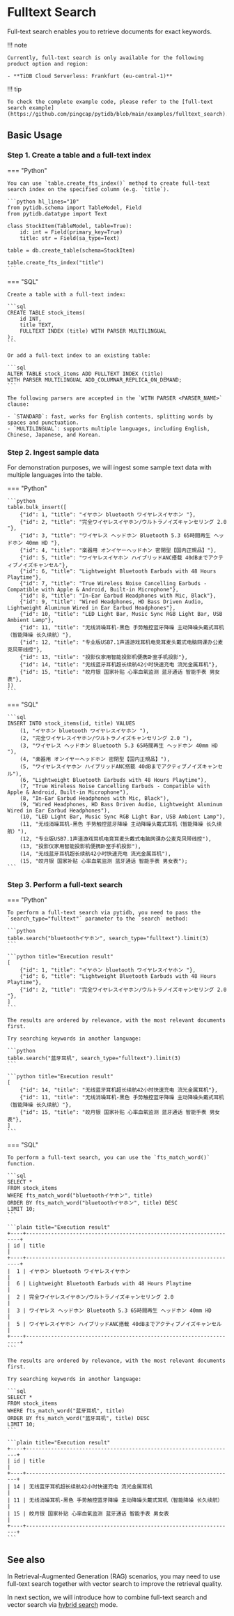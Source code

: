 # Fulltext Search

Full-text search enables you to retrieve documents for exact keywords.

!!! note

    Currently, full-text search is only available for the following product option and region:
    
    - **TiDB Cloud Serverless: Frankfurt (eu-central-1)**

!!! tip

    To check the complete example code, please refer to the [full-text search example](https://github.com/pingcap/pytidb/blob/main/examples/fulltext_search).

## Basic Usage

### Step 1. Create a table and a full-text index

=== "Python"

    You can use `table.create_fts_index()` method to create full-text search index on the specified column (e.g. `title`).

    ```python hl_lines="10"
    from pytidb.schema import TableModel, Field
    from pytidb.datatype import Text

    class StockItem(TableModel, table=True):
        id: int = Field(primary_key=True)
        title: str = Field(sa_type=Text)

    table = db.create_table(schema=StockItem)

    table.create_fts_index("title")
    ```

=== "SQL"

    Create a table with a full-text index:

    ```sql
    CREATE TABLE stock_items(
        id INT,
        title TEXT,
        FULLTEXT INDEX (title) WITH PARSER MULTILINGUAL
    );
    ```

    Or add a full-text index to an existing table:

    ```sql
    ALTER TABLE stock_items ADD FULLTEXT INDEX (title)
    WITH PARSER MULTILINGUAL ADD_COLUMNAR_REPLICA_ON_DEMAND;
    ```

    The following parsers are accepted in the `WITH PARSER <PARSER_NAME>` clause:

    - `STANDARD`: fast, works for English contents, splitting words by spaces and punctuation.
    - `MULTILINGUAL`: supports multiple languages, including English, Chinese, Japanese, and Korean.

### Step 2. Ingest sample data

For demonstration purposes, we will ingest some sample text data with multiple languages into the table.

=== "Python"

    ```python
    table.bulk_insert([
        {"id": 1, "title": "イヤホン bluetooth ワイヤレスイヤホン "},
        {"id": 2, "title": "完全ワイヤレスイヤホン/ウルトラノイズキャンセリング 2.0 "},
        {"id": 3, "title": "ワイヤレス ヘッドホン Bluetooth 5.3 65時間再生 ヘッドホン 40mm HD "},
        {"id": 4, "title": "楽器用 オンイヤーヘッドホン 密閉型【国内正規品】"},
        {"id": 5, "title": "ワイヤレスイヤホン ハイブリッドANC搭载 40dBまでアクティブノイズキャンセル"},
        {"id": 6, "title": "Lightweight Bluetooth Earbuds with 48 Hours Playtime"},
        {"id": 7, "title": "True Wireless Noise Cancelling Earbuds - Compatible with Apple & Android, Built-in Microphone"},
        {"id": 8, "title": "In-Ear Earbud Headphones with Mic, Black"},
        {"id": 9, "title": "Wired Headphones, HD Bass Driven Audio, Lightweight Aluminum Wired in Ear Earbud Headphones"},
        {"id": 10, "title": "LED Light Bar, Music Sync RGB Light Bar, USB Ambient Lamp"},
        {"id": 11, "title": "无线消噪耳机-黑色 手势触控蓝牙降噪 主动降噪头戴式耳机（智能降噪 长久续航）"},
        {"id": 12, "title": "专业版USB7.1声道游戏耳机电竞耳麦头戴式电脑网课办公麦克风带线控"},
        {"id": 13, "title": "投影仪家用智能投影机便携卧室手机投影"},
        {"id": 14, "title": "无线蓝牙耳机超长续航42小时快速充电 流光金属耳机"},
        {"id": 15, "title": "皎月银 国家补贴 心率血氧监测 蓝牙通话 智能手表 男女表"},
    ])
    ```

=== "SQL"

    ```sql
    INSERT INTO stock_items(id, title) VALUES
        (1, "イヤホン bluetooth ワイヤレスイヤホン "),
        (2, "完全ワイヤレスイヤホン/ウルトラノイズキャンセリング 2.0 "),
        (3, "ワイヤレス ヘッドホン Bluetooth 5.3 65時間再生 ヘッドホン 40mm HD "),
        (4, "楽器用 オンイヤーヘッドホン 密閉型【国内正規品】"),
        (5, "ワイヤレスイヤホン ハイブリッドANC搭載 40dBまでアクティブノイズキャンセル"),
        (6, "Lightweight Bluetooth Earbuds with 48 Hours Playtime"),
        (7, "True Wireless Noise Cancelling Earbuds - Compatible with Apple & Android, Built-in Microphone"),
        (8, "In-Ear Earbud Headphones with Mic, Black"),
        (9, "Wired Headphones, HD Bass Driven Audio, Lightweight Aluminum Wired in Ear Earbud Headphones"),
        (10, "LED Light Bar, Music Sync RGB Light Bar, USB Ambient Lamp"),
        (11, "无线消噪耳机-黑色 手势触控蓝牙降噪 主动降噪头戴式耳机（智能降噪 长久续航）"),
        (12, "专业版USB7.1声道游戏耳机电竞耳麦头戴式电脑网课办公麦克风带线控"),
        (13, "投影仪家用智能投影机便携卧室手机投影"),
        (14, "无线蓝牙耳机超长续航42小时快速充电 流光金属耳机"),
        (15, "皎月银 国家补贴 心率血氧监测 蓝牙通话 智能手表 男女表");
    ```

### Step 3. Perform a full-text search

=== "Python"

    To perform a full-text search via pytidb, you need to pass the `search_type="fulltext"` parameter to the `search` method:

    ```python
    table.search("bluetoothイヤホン", search_type="fulltext").limit(3)
    ```

    ```python title="Execution result"
    [
        {"id": 1, "title": "イヤホン bluetooth ワイヤレスイヤホン "},
        {"id": 6, "title": "Lightweight Bluetooth Earbuds with 48 Hours Playtime"},
        {"id": 2, "title": "完全ワイヤレスイヤホン/ウルトラノイズキャンセリング 2.0 "},
    ]
    ```

    The results are ordered by relevance, with the most relevant documents first.

    Try searching keywords in another language:

    ```python
    table.search("蓝牙耳机", search_type="fulltext").limit(3)
    ```

    ```python title="Execution result"
    [
        {"id": 14, "title": "无线蓝牙耳机超长续航42小时快速充电 流光金属耳机"},
        {"id": 11, "title": "无线消噪耳机-黑色 手势触控蓝牙降噪 主动降噪头戴式耳机（智能降噪 长久续航）"},
        {"id": 15, "title": "皎月银 国家补贴 心率血氧监测 蓝牙通话 智能手表 男女表"},
    ]
    ```

=== "SQL"

    To perform a full-text search, you can use the `fts_match_word()` function.

    ```sql
    SELECT *
    FROM stock_items
    WHERE fts_match_word("bluetoothイヤホン", title)
    ORDER BY fts_match_word("bluetoothイヤホン", title) DESC
    LIMIT 10;
    ```

    ```plain title="Execution result"
    +----+--------------------------------------------------------------------+
    | id | title                                                              |
    +----+--------------------------------------------------------------------+
    |  1 | イヤホン bluetooth ワイヤレスイヤホン                                  |
    |  6 | Lightweight Bluetooth Earbuds with 48 Hours Playtime               |
    |  2 | 完全ワイヤレスイヤホン/ウルトラノイズキャンセリング 2.0                    |
    |  3 | ワイヤレス ヘッドホン Bluetooth 5.3 65時間再生 ヘッドホン 40mm HD        |
    |  5 | ワイヤレスイヤホン ハイブリッドANC搭载 40dBまでアクティブノイズキャンセル     |
    +----+--------------------------------------------------------------------+
    ```

    The results are ordered by relevance, with the most relevant documents first.

    Try searching keywords in another language:

    ```sql
    SELECT *
    FROM stock_items
    WHERE fts_match_word("蓝牙耳机", title)
    ORDER BY fts_match_word("蓝牙耳机", title) DESC
    LIMIT 10;
    ```

    ```plain title="Execution result"
    +----+-------------------------------------------------------------------+
    | id | title                                                             |
    +----+-------------------------------------------------------------------+
    | 14 | 无线蓝牙耳机超长续航42小时快速充电 流光金属耳机                          |
    | 11 | 无线消噪耳机-黑色 手势触控蓝牙降噪 主动降噪头戴式耳机（智能降噪 长久续航）    |
    | 15 | 皎月银 国家补贴 心率血氧监测 蓝牙通话 智能手表 男女表                     |
    +----+-------------------------------------------------------------------+
    ```

## See also

In Retrieval-Augmented Generation (RAG) scenarios, you may need to use full-text search together with vector search to improve the retrieval quality.

In next section, we will introduce how to combine full-text search and vector search via [hybrid search](./hybrid-search.md) mode.